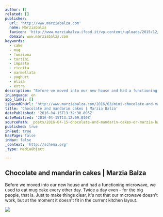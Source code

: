 ```yaml
---
author: []
related: []
publisher:
  url: 'http://www.marziabalza.com'
  name: Marziabalza
  favicon: 'http://www.marziabalza.ifood.it/wp-content/uploads/2015/12/Marzia-5.png'
  domain: www.marziabalza.com
keywords:
  - cake
  - mug
  - funziona
  - tortini
  - impasto
  - ricetta
  - marmellata
  - yoghurt
  - elisa
  - extra
description: "Before we moved into our new house and had a functioning microwave, we used to eat mug cake every other day. Twice a day even - for the big people, that is. Just to make things clear, it's not that our microwave doesn't work, but at the moment it doesn't fit in the current kitchen layout."
inLanguage: en
app_links: []
isBasedOnUrl: 'http://www.marziabalza.com/2016/03/mini-chocolate-and-mandarin-cakes-tortini-al-cioccolato-e-mandarino.html'
title: 'Chocolate and mandarin cakes | Marzia Balza'
datePublished: '2016-04-15T13:32:30.895Z'
dateModified: '2016-04-15T13:12:09.010Z'
sourcePath: _posts/2016-04-15-chocolate-and-mandarin-cakes-or-marzia-balza.md
published: true
inFeed: true
hasPage: false
inNav: false
_context: 'http://schema.org'
_type: MediaObject

---
```

<article style=""><h1>Chocolate and mandarin cakes | Marzia Balza</h1><p>Before we moved into our new house and had a functioning microwave, we used to eat mug cake every other day. Twice a day even - for the big people, that is. Just to make things clear, it's not that our microwave doesn't work, but at the moment it doesn't fit in the current kitchen layout.</p><img src="http://www.marziabalza.com/wp-content/uploads/2016/03/tortino_02.jpg" /></article>